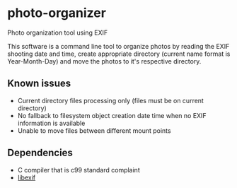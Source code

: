 # photo-organizer
Photo organization tool using EXIF

This software is a command line tool to organize photos by reading the EXIF
shooting date and time, create appropriate directory (current name format is
Year-Month-Day) and move the photos to it's respective directory.

## Known issues
* Current directory files processing only (files must be on current directory)
* No fallback to filesystem object creation date time when no EXIF information
  is available
* Unable to move files between different mount points

## Dependencies
* C compiler that is c99 standard complaint
* [libexif](https://github.com/libexif/libexif)
